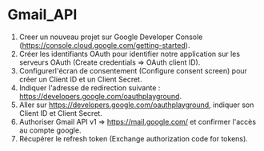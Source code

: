 # Gmail_API

1. Creer un nouveau projet sur Google Developer Console (https://console.cloud.google.com/getting-started).
2. Créer les identifiants OAuth pour identifier notre application sur les serveurs OAuth (Create credentials => OAuth client ID).
3. Configurerl'écran de consentement (Configure consent screen) pour créer un Client ID et un Client Secret.
4. Indiquer l'adresse de redirection suivante : https://developers.google.com/oauthplayground.
5. Aller sur https://developers.google.com/oauthplayground, indiquer son Client ID et Client Secret.
6. Authoriser Gmail API v1 => https://mail.google.com/ et confirmer l'accès au compte google.
7. Récupérer le refresh token (Exchange authorization code for tokens).